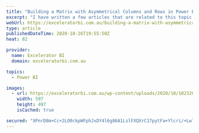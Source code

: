 ```yaml
---
title: "Building a Matrix with Asymmetrical Columns and Rows in Power BI"
excerpt: "I have written a few articles that are related to this topic (articles that utilise this same technique to solve a problem), but never before have I explained the stand alone concept of how to build a visual with asymmetrical columns and rows in Power BI.  Let me explain with [...]Read More »"
webUrl: https://exceleratorbi.com.au/building-a-matrix-with-asymmetrical-columns-and-rows-in-power-bi/
type: article
publishedDateTime: 2020-10-26T19:55:50Z
heat: 82

provider:
  name: Excelerator BI
  domain: exceleratorbi.com.au

topics:
  - Power BI

images:
  - url: https://exceleratorbi.com.au/wp-content/uploads/2020/10/102320_0501_BuildingaMa2.png
    width: 597
    height: 497
    isCached: true

secured: "XPnrD8m+Cc+2LO0ckpWFphJxDY4l6g86A1LslFXQXrC17pytFa+Ylcri/+LwlKUuiyc/IcJEdshM8F6Z0FWwaZYGRp819ia5eib+S/ywqxNRILEck0dx8szRB0gxvYZYpdwUfXPvBx6tGIX/XZmFSsFVvu5ff91zpnuyxwzmF//X0jdkscCMJA4IAZTRX60dwY7jPJrFX96SX8X6/ZUmMSZEqU2u59VFi9Yowfdyak72KN/i0eCi89vowOZz/RKrL1B4PsA+mucZTJJs+x/pbMRXnG4brItenwAA8h/t3KiUvQ0jWzvkCHkWktdcZ+0T1PRKhh60VSmmbW6KZri/2MdSkIvmQJkBSrtG8v17yvk=;RPx+MNrA//QkPvhyzHbWog=="
---
```


